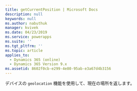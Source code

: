 ```yaml
---
title: getCurrentPosition | Microsoft Docs
description: null
keywords: null
ms.author: nabuthuk
manager: kvivek
ms.date: 04/23/2019
ms.service: powerapps
ms.suite: ''
ms.tgt_pltfrm: ''
ms.topic: article
applies_to:
  - Dynamics 365 (online)
  - Dynamics 365 Version 9.x
ms.assetid: 8602f0cb-e299-4e80-95ab-e3a67d4b3156
---
```


デバイスの `geolocation` 機能を使用して、現在の場所を返します。
